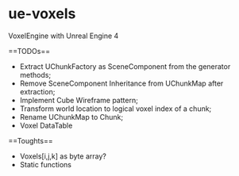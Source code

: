# ue-voxels
VoxelEngine with Unreal Engine 4

==TODOs==

* Extract UChunkFactory as SceneComponent from the generator methods;
* Remove SceneComponent Inheritance from UChunkMap after extraction;
* Implement Cube Wireframe pattern;
* Transform world location to logical voxel index of a chunk;
* Rename UChunkMap to Chunk;
* Voxel DataTable

==Toughts==
* Voxels[i,j,k] as byte array?
* Static functions
